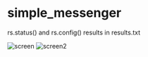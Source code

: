 # simple_messenger

rs.status() and rs.config() results in results.txt

![screen](https://user-images.githubusercontent.com/36101534/68053597-600e8300-fcfd-11e9-9be9-2a3b3b45a187.PNG)
![screen2](https://user-images.githubusercontent.com/36101534/68053647-86ccb980-fcfd-11e9-92f6-94ebc7b25453.PNG)


